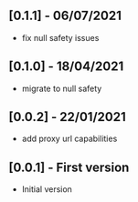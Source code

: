 ## [0.1.1] - 06/07/2021

* fix null safety issues

## [0.1.0] - 18/04/2021

* migrate to null safety

## [0.0.2] - 22/01/2021

* add proxy url capabilities

## [0.0.1] - First version

* Initial version
